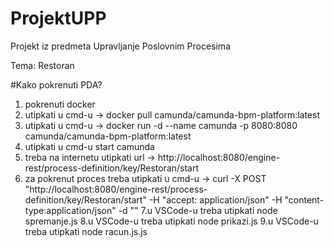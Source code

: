# ProjektUPP

Projekt iz predmeta Upravljanje Poslovnim Procesima

Tema: Restoran

#Kako pokrenuti PDA?

1. pokrenuti docker
2. utipkati u cmd-u -> docker pull camunda/camunda-bpm-platform:latest
3. utipkati u cmd-u -> docker run -d --name camunda -p 8080:8080 camunda/camunda-bpm-platform:latest
4. utipkati u cmd-u start camunda
5. treba na internetu utipkati url -> http://localhost:8080/engine-rest/process-definition/key/Restoran/start
6. za pokrenut proces treba utipkati u cmd-u -> curl -X POST "http://localhost:8080/engine-rest/process-definition/key/Restoran/start" -H "accept: application/json" -H "content-type:application/json" -d ""
7.u VSCode-u treba utipkati node spremanje.js
8.u VSCode-u treba utipkati node prikazi.js
9.u VSCode-u treba utipkati node racun.js.js
